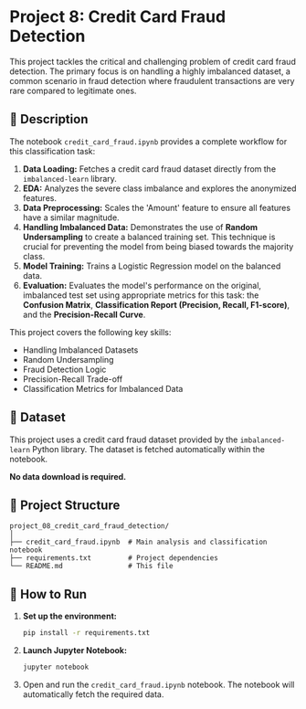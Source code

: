# Project 8: Credit Card Fraud Detection

This project tackles the critical and challenging problem of credit card fraud detection. The primary focus is on handling a highly imbalanced dataset, a common scenario in fraud detection where fraudulent transactions are very rare compared to legitimate ones.

## 📜 Description

The notebook `credit_card_fraud.ipynb` provides a complete workflow for this classification task:
1.  **Data Loading:** Fetches a credit card fraud dataset directly from the `imbalanced-learn` library.
2.  **EDA:** Analyzes the severe class imbalance and explores the anonymized features.
3.  **Data Preprocessing:** Scales the 'Amount' feature to ensure all features have a similar magnitude.
4.  **Handling Imbalanced Data:** Demonstrates the use of **Random Undersampling** to create a balanced training set. This technique is crucial for preventing the model from being biased towards the majority class.
5.  **Model Training:** Trains a Logistic Regression model on the balanced data.
6.  **Evaluation:** Evaluates the model's performance on the original, imbalanced test set using appropriate metrics for this task: the **Confusion Matrix**, **Classification Report (Precision, Recall, F1-score)**, and the **Precision-Recall Curve**.

This project covers the following key skills:
*   Handling Imbalanced Datasets
*   Random Undersampling
*   Fraud Detection Logic
*   Precision-Recall Trade-off
*   Classification Metrics for Imbalanced Data

## 💾 Dataset

This project uses a credit card fraud dataset provided by the `imbalanced-learn` Python library. The dataset is fetched automatically within the notebook.

**No data download is required.**

## 📁 Project Structure

```
project_08_credit_card_fraud_detection/
│
├── credit_card_fraud.ipynb  # Main analysis and classification notebook
├── requirements.txt         # Project dependencies
└── README.md                # This file
```

## 🚀 How to Run

1.  **Set up the environment:**
    ```bash
    pip install -r requirements.txt
    ```
2.  **Launch Jupyter Notebook:**
    ```bash
    jupyter notebook
    ```
3.  Open and run the `credit_card_fraud.ipynb` notebook. The notebook will automatically fetch the required data.
